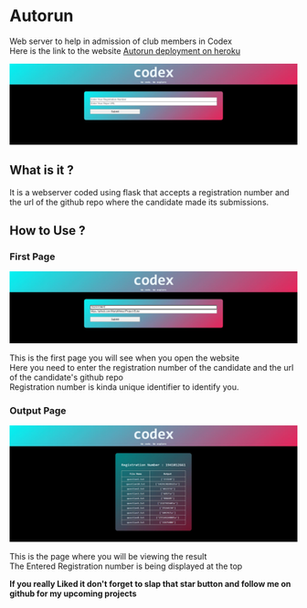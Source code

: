# Autorun
Web server to help in admission of club members in Codex<br>
Here is the link to the website [Autorun deployment on heroku](https://codexcheck.herokuapp.com/)

![Image showing the Index Page](https://github.com/MartyMiniac/Autorun/blob/master/images/index.JPG "Index Page")

## What is it ?
It is a webserver coded using flask that accepts a registration number and the url of the github repo where the candidate made its submissions.<br>

## How to Use ?

### First Page

![Image showing entries in the first page](https://github.com/MartyMiniac/Autorun/blob/master/images/step1.JPG "Index Page")

This is the first page you will see when you open the website
<br>
Here you need to enter the registration number of the candidate and the url of the candidate's github repo
<br>
Registration number is kinda unique identifier to identify you.

### Output Page

![Image showing the Result](https://github.com/MartyMiniac/Autorun/blob/master/images/result.JPG "Result Page")

This is the page where you will be viewing the result
<br>
The Entered Registration number is being displayed at the top

**If you really Liked it don't forget to slap that star button and follow me on github for my upcoming projects**
